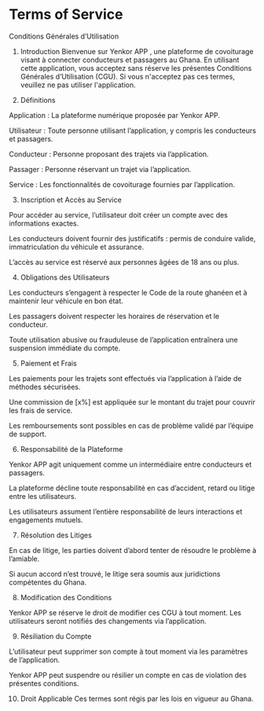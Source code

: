 # Terms of Service


Conditions Générales d’Utilisation

1. Introduction
Bienvenue sur Yenkor APP , une plateforme de covoiturage visant à connecter conducteurs et passagers au Ghana. En utilisant cette application, vous acceptez sans réserve les présentes Conditions Générales d’Utilisation (CGU). Si vous n'acceptez pas ces termes, veuillez ne pas utiliser l'application.

2. Définitions

Application : La plateforme numérique proposée par Yenkor APP.

Utilisateur : Toute personne utilisant l’application, y compris les conducteurs et passagers.

Conducteur : Personne proposant des trajets via l’application.

Passager : Personne réservant un trajet via l’application.

Service : Les fonctionnalités de covoiturage fournies par l’application.


3. Inscription et Accès au Service

Pour accéder au service, l’utilisateur doit créer un compte avec des informations exactes.

Les conducteurs doivent fournir des justificatifs : permis de conduire valide, immatriculation du véhicule et assurance.

L’accès au service est réservé aux personnes âgées de 18 ans ou plus.


4. Obligations des Utilisateurs

Les conducteurs s’engagent à respecter le Code de la route ghanéen et à maintenir leur véhicule en bon état.

Les passagers doivent respecter les horaires de réservation et le conducteur.

Toute utilisation abusive ou frauduleuse de l’application entraînera une suspension immédiate du compte.


5. Paiement et Frais

Les paiements pour les trajets sont effectués via l’application à l’aide de méthodes sécurisées.

Une commission de [x%] est appliquée sur le montant du trajet pour couvrir les frais de service.

Les remboursements sont possibles en cas de problème validé par l’équipe de support.


6. Responsabilité de la Plateforme

Yenkor APP agit uniquement comme un intermédiaire entre conducteurs et passagers.

La plateforme décline toute responsabilité en cas d’accident, retard ou litige entre les utilisateurs.

Les utilisateurs assument l’entière responsabilité de leurs interactions et engagements mutuels.


7. Résolution des Litiges

En cas de litige, les parties doivent d’abord tenter de résoudre le problème à l’amiable.

Si aucun accord n’est trouvé, le litige sera soumis aux juridictions compétentes du Ghana.


8. Modification des Conditions

Yenkor APP se réserve le droit de modifier ces CGU à tout moment. Les utilisateurs seront notifiés des changements via l’application.


9. Résiliation du Compte

L’utilisateur peut supprimer son compte à tout moment via les paramètres de l’application.

Yenkor APP  peut suspendre ou résilier un compte en cas de violation des présentes conditions.


10. Droit Applicable
Ces termes sont régis par les lois en vigueur au Ghana.
